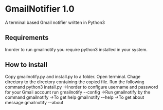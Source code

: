 GmailNotifier 1.0
=============

A terminal based Gmail notifier written in Python3

Requirements
-------------
Inorder to run gmailnotify you require python3 installed in your system.

How to install
------------------
Copy gmailnotify.py and install.py to a folder.
Open terminal.
Chage directory to the directory containing the copied file.
Run the following command
    python3 install.py
->Inorder to configure username and password for your Gmail account run 
    gmailnotify --config
->Run gmailnotify by the command
    gmailnotify
->To get help 
    gmailnotify --help
->To get about message
    gmailnotify --about


